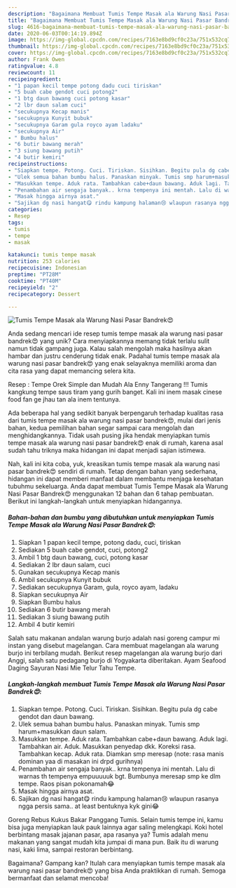 ```yaml
---
description: "Bagaimana Membuat Tumis Tempe Masak ala Warung Nasi Pasar Bandrek😍, Bisa Manjain Lidah"
title: "Bagaimana Membuat Tumis Tempe Masak ala Warung Nasi Pasar Bandrek😍, Bisa Manjain Lidah"
slug: 4616-bagaimana-membuat-tumis-tempe-masak-ala-warung-nasi-pasar-bandrek-bisa-manjain-lidah
date: 2020-06-03T00:14:19.894Z
image: https://img-global.cpcdn.com/recipes/7163e8bd9cf0c23a/751x532cq70/tumis-tempe-masak-ala-warung-nasi-pasar-bandrek😍-foto-resep-utama.jpg
thumbnail: https://img-global.cpcdn.com/recipes/7163e8bd9cf0c23a/751x532cq70/tumis-tempe-masak-ala-warung-nasi-pasar-bandrek😍-foto-resep-utama.jpg
cover: https://img-global.cpcdn.com/recipes/7163e8bd9cf0c23a/751x532cq70/tumis-tempe-masak-ala-warung-nasi-pasar-bandrek😍-foto-resep-utama.jpg
author: Frank Owen
ratingvalue: 4.8
reviewcount: 11
recipeingredient:
- "1 papan kecil tempe potong dadu cuci tiriskan"
- "5 buah cabe gendot cuci potong2"
- "1 btg daun bawang cuci potong kasar"
- "2 lbr daun salam cuci"
- "secukupnya Kecap manis"
- "secukupnya Kunyit bubuk"
- "secukupnya Garam gula royco ayam ladaku"
- "secukupnya Air"
- " Bumbu halus"
- "6 butir bawang merah"
- "3 siung bawang putih"
- "4 butir kemiri"
recipeinstructions:
- "Siapkan tempe. Potong. Cuci. Tiriskan. Sisihkan. Begitu pula dg cabe gendot dan daun bawang."
- "Ulek semua bahan bumbu halus. Panaskan minyak. Tumis smp harum+masukkan daun salam."
- "Masukkan tempe. Aduk rata. Tambahkan cabe+daun bawang. Aduk lagi. Tambahkan air. Aduk. Masukkan penyedap dkk. Koreksi rasa. Tambahkan kecap. Aduk rata. Diamkan smp meresap (note: rasa manis dominan yaa di masakan ini drpd gurihnya)"
- "Penambahan air sengaja banyak.. krna tempenya ini mentah. Lalu di warnas th tempenya empuuuuuk bgt. Bumbunya meresap smp ke dlm tempe. Raos pisan pokonamah😂"
- "Masak hingga airnya asat."
- "Sajikan dg nasi hangat😋 rindu kampung halaman😢 wlaupun rasanya ngga persis sama.. at least bentuknya kyk gini😂"
categories:
- Resep
tags:
- tumis
- tempe
- masak

katakunci: tumis tempe masak 
nutrition: 253 calories
recipecuisine: Indonesian
preptime: "PT28M"
cooktime: "PT40M"
recipeyield: "2"
recipecategory: Dessert

---
```



![Tumis Tempe Masak ala Warung Nasi Pasar Bandrek😍](https://img-global.cpcdn.com/recipes/7163e8bd9cf0c23a/751x532cq70/tumis-tempe-masak-ala-warung-nasi-pasar-bandrek😍-foto-resep-utama.jpg)

Anda sedang mencari ide resep tumis tempe masak ala warung nasi pasar bandrek😍 yang unik? Cara menyiapkannya memang tidak terlalu sulit namun tidak gampang juga. Kalau salah mengolah maka hasilnya akan hambar dan justru cenderung tidak enak. Padahal tumis tempe masak ala warung nasi pasar bandrek😍 yang enak selayaknya memiliki aroma dan cita rasa yang dapat memancing selera kita.

Resep : Tempe Orek Simple dan Mudah Ala Enny Tangerang !!! Tumis kangkung tempe saus tiram yang gurih banget. Kali ini inem masak cinese food fan ge jhau tan ala inem tentunya.

Ada beberapa hal yang sedikit banyak berpengaruh terhadap kualitas rasa dari tumis tempe masak ala warung nasi pasar bandrek😍, mulai dari jenis bahan, kedua pemilihan bahan segar sampai cara mengolah dan menghidangkannya. Tidak usah pusing jika hendak menyiapkan tumis tempe masak ala warung nasi pasar bandrek😍 enak di rumah, karena asal sudah tahu triknya maka hidangan ini dapat menjadi sajian istimewa.


Nah, kali ini kita coba, yuk, kreasikan tumis tempe masak ala warung nasi pasar bandrek😍 sendiri di rumah. Tetap dengan bahan yang sederhana, hidangan ini dapat memberi manfaat dalam membantu menjaga kesehatan tubuhmu sekeluarga. Anda dapat membuat Tumis Tempe Masak ala Warung Nasi Pasar Bandrek😍 menggunakan 12 bahan dan 6 tahap pembuatan. Berikut ini langkah-langkah untuk menyiapkan hidangannya.

<!--inarticleads1-->

##### Bahan-bahan dan bumbu yang dibutuhkan untuk menyiapkan Tumis Tempe Masak ala Warung Nasi Pasar Bandrek😍:

1. Siapkan 1 papan kecil tempe, potong dadu, cuci, tiriskan
1. Sediakan 5 buah cabe gendot, cuci, potong2
1. Ambil 1 btg daun bawang, cuci, potong kasar
1. Sediakan 2 lbr daun salam, cuci
1. Gunakan secukupnya Kecap manis
1. Ambil secukupnya Kunyit bubuk
1. Sediakan secukupnya Garam, gula, royco ayam, ladaku
1. Siapkan secukupnya Air
1. Siapkan  Bumbu halus
1. Sediakan 6 butir bawang merah
1. Sediakan 3 siung bawang putih
1. Ambil 4 butir kemiri


Salah satu makanan andalan warung burjo adalah nasi goreng campur mi instan yang disebut magelangan. Cara membuat magelangan ala warung burjo ini terbilang mudah. Berikut resep magelangan ala warung burjo dari Anggi, salah satu pedagang burjo di Yogyakarta diberitakan. Ayam Seafood Daging Sayuran Nasi Mie Telur Tahu Tempe. 

<!--inarticleads2-->

##### Langkah-langkah membuat Tumis Tempe Masak ala Warung Nasi Pasar Bandrek😍:

1. Siapkan tempe. Potong. Cuci. Tiriskan. Sisihkan. Begitu pula dg cabe gendot dan daun bawang.
1. Ulek semua bahan bumbu halus. Panaskan minyak. Tumis smp harum+masukkan daun salam.
1. Masukkan tempe. Aduk rata. Tambahkan cabe+daun bawang. Aduk lagi. Tambahkan air. Aduk. Masukkan penyedap dkk. Koreksi rasa. Tambahkan kecap. Aduk rata. Diamkan smp meresap (note: rasa manis dominan yaa di masakan ini drpd gurihnya)
1. Penambahan air sengaja banyak.. krna tempenya ini mentah. Lalu di warnas th tempenya empuuuuuk bgt. Bumbunya meresap smp ke dlm tempe. Raos pisan pokonamah😂
1. Masak hingga airnya asat.
1. Sajikan dg nasi hangat😋 rindu kampung halaman😢 wlaupun rasanya ngga persis sama.. at least bentuknya kyk gini😂


Goreng Rebus Kukus Bakar Panggang Tumis. Selain tumis tempe ini, kamu bisa juga menyiapkan lauk pauk lainnya agar saling melengkapi. Koki hotel berbintang masak jajanan pasar, apa rasanya ya? Tumis adalah menu makanan yang sangat mudah kita jumpai di mana pun. Baik itu di warung nasi, kaki lima, sampai restoran berbintang. 

Bagaimana? Gampang kan? Itulah cara menyiapkan tumis tempe masak ala warung nasi pasar bandrek😍 yang bisa Anda praktikkan di rumah. Semoga bermanfaat dan selamat mencoba!
